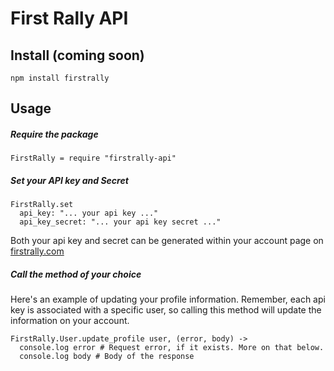 # First Rally API

## Install (coming soon)

```
npm install firstrally
```

## Usage 

##### Require the package

```
FirstRally = require "firstrally-api"
```

##### Set your API key and Secret

```
FirstRally.set
  api_key: "... your api key ..."
  api_key_secret: "... your api key secret ..."
```

Both your api key and secret can be generated within your account page on [firstrally.com](http://firstrally.com)

##### Call the method of your choice

Here's an example of updating your profile information. Remember, each api key is associated with a specific user, so calling this method will update the information on your account.

```
FirstRally.User.update_profile user, (error, body) ->
  console.log error # Request error, if it exists. More on that below.
  console.log body # Body of the response
```
